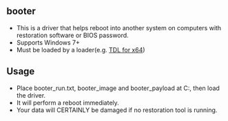 ## booter
* This is a driver that helps reboot into another system on computers with restoration software or BIOS password.
* Supports Windows 7+
* Must be loaded by a loader(e.g. [TDL for x64](https://github.com/hfiref0x/TDL))

## Usage
* Place booter_run.txt, booter_image and booter_payload at C:\, then load the driver.
* It will perform a reboot immediately.
* Your data will CERTAINLY be damaged if no restoration tool is running.

